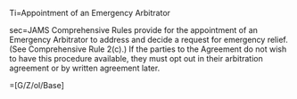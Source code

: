 Ti=Appointment of an Emergency Arbitrator

sec=JAMS Comprehensive Rules provide for the appointment of an Emergency Arbitrator to address and decide a request for emergency relief. (See Comprehensive Rule 2(c).) If the parties to the Agreement do not wish to have this procedure available, they must opt out in their arbitration agreement or by written agreement later.

=[G/Z/ol/Base]
